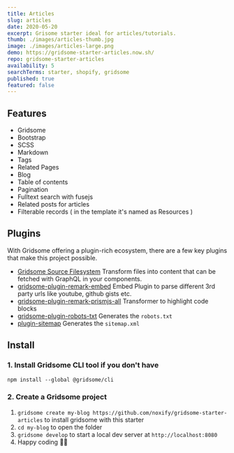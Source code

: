 ```yaml
---
title: Articles
slug: articles
date: 2020-05-20
excerpt: Grisome starter ideal for articles/tutorials.
thumb: ./images/articles-thumb.jpg
image: ./images/articles-large.png
demo: https://gridsome-starter-articles.now.sh/
repo: gridsome-starter-articles
availability: 5
searchTerms: starter, shopify, gridsome
published: true
featured: false
---
```

## Features

* Gridsome
* Bootstrap
* SCSS
* Markdown
* Tags
* Related Pages
* Blog
* Table of contents
* Pagination
* Fulltext search with fusejs
* Related posts for articles
* Filterable records ( in the template it's named as Resources )

## Plugins

With Gridsome offering a plugin-rich ecosystem, there are a few key plugins that make this project possible. 

- [Gridsome Source Filesystem](https://gridsome.org/plugins/@gridsome/source-filesystem) Transform files into content that can be fetched with GraphQL in your components.
- [gridsome-plugin-remark-embed](https://gridsome.org/plugins/@noxify/gridsome-plugin-remark-embed) Embed Plugin to parse different 3rd party urls like youtube, github gists etc.
- [gridsome-plugin-remark-prismjs-all](https://gridsome.org/plugins/gridsome-plugin-remark-prismjs-all) Transformer to highlight code blocks
- [gridsome-plugin-robots-txt](https://gridsome.org/plugins/gridsome-plugin-robots-txt) Generates the `robots.txt` 
- [plugin-sitemap](https://gridsome.org/plugins/@gridsome/plugin-sitemap) Generates the `sitemap.xml` 

## Install

### 1. Install Gridsome CLI tool if you don't have

`npm install --global @gridsome/cli`

### 2. Create a Gridsome project

1. `gridsome create my-blog https://github.com/noxify/gridsome-starter-articles` to install gridsome with this starter
2. `cd my-blog` to open the folder
3. `gridsome develop` to start a local dev server at `http://localhost:8080`
4. Happy coding 🎉🙌
